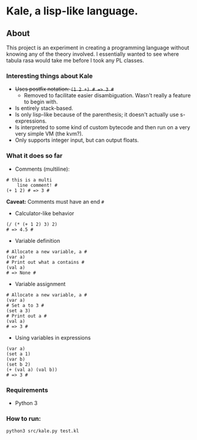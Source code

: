 # Kale, a lisp-like language.

## About

This project is an experiment in creating a programming language without knowing any of the theory involved. I essentially wanted to see where tabula rasa would take me before I took any PL classes.

### Interesting things about Kale

- ~~Uses postfix notation: ```(1 2 +) # => 3 #```~~
    - Removed to facilitate easier disambiguation. Wasn't really a feature to begin with.
- Is entirely stack-based.
- Is only lisp-like because of the parenthesis; it doesn't actually use s-expressions.
- Is interpreted to some kind of custom bytecode and then run on a very very simple VM (the kvm?).
- Only supports integer input, but can output floats.

### What it does so far

- Comments (multiline):
```
# this is a multi
    line comment! #
(+ 1 2) # => 3 #
```
**Caveat:** Comments must have an end ```#```

- Calculator-like behavior
```
(/ (* (+ 1 2) 3) 2)
# => 4.5 #
```

- Variable definition
```
# Allocate a new variable, a #
(var a)
# Print out what a contains #
(val a)
# => None #
```

- Variable assignment
```
# Allocate a new variable, a #
(var a)
# Set a to 3 #
(set a 3)
# Print out a #
(val a)
# => 3 #
```

- Using variables in expressions
```
(var a)
(set a 1)
(var b)
(set b 2)
(+ (val a) (val b))
# => 3 #
```

### Requirements

- Python 3

### How to run:

```python3 src/kale.py test.kl```
